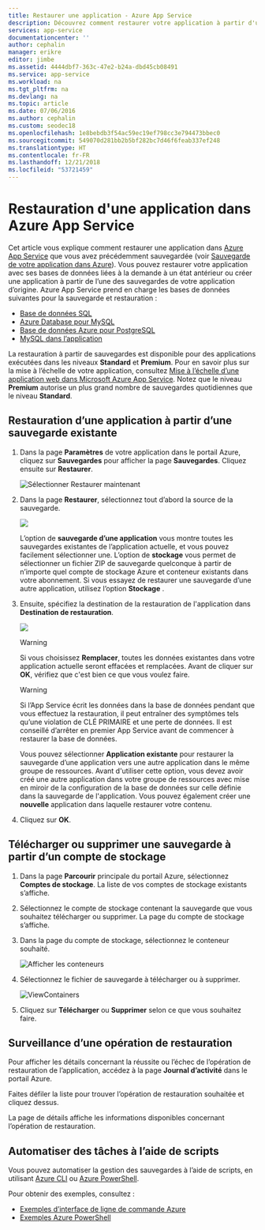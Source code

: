 ```yaml
---
title: Restaurer une application - Azure App Service
description: Découvrez comment restaurer votre application à partir d'une sauvegarde.
services: app-service
documentationcenter: ''
author: cephalin
manager: erikre
editor: jimbe
ms.assetid: 4444dbf7-363c-47e2-b24a-dbd45cb08491
ms.service: app-service
ms.workload: na
ms.tgt_pltfrm: na
ms.devlang: na
ms.topic: article
ms.date: 07/06/2016
ms.author: cephalin
ms.custom: seodec18
ms.openlocfilehash: 1e8bebdb3f54ac59ec19ef798cc3e794473bbec0
ms.sourcegitcommit: 549070d281bb2b5bf282bc7d46f6feab337ef248
ms.translationtype: HT
ms.contentlocale: fr-FR
ms.lasthandoff: 12/21/2018
ms.locfileid: "53721459"
---
```

# <a name="restore-an-app-in-azure"></a>Restauration d'une application dans Azure App Service
Cet article vous explique comment restaurer une application dans [Azure App Service](../app-service/overview.md) que vous avez précédemment sauvegardée (voir [Sauvegarde de votre application dans Azure](manage-backup.md)). Vous pouvez restaurer votre application avec ses bases de données liées à la demande à un état antérieur ou créer une application à partir de l’une des sauvegardes de votre application d’origine. Azure App Service prend en charge les bases de données suivantes pour la sauvegarde et restauration :
- [Base de données SQL](https://azure.microsoft.com/services/sql-database/)
- [Azure Database pour MySQL](https://azure.microsoft.com/services/mysql)
- [Base de données Azure pour PostgreSQL](https://azure.microsoft.com/services/postgresql)
- [MySQL dans l’application](https://blogs.msdn.microsoft.com/appserviceteam/2017/03/06/announcing-general-availability-for-mysql-in-app)

La restauration à partir de sauvegardes est disponible pour des applications exécutées dans les niveaux **Standard** et **Premium**. Pour en savoir plus sur la mise à l’échelle de votre application, consultez [Mise à l’échelle d’une application web dans Microsoft Azure App Service](web-sites-scale.md). Notez que le niveau **Premium** autorise un plus grand nombre de sauvegardes quotidiennes que le niveau **Standard**.

<a name="PreviousBackup"></a>

## <a name="restore-an-app-from-an-existing-backup"></a>Restauration d’une application à partir d’une sauvegarde existante
1. Dans la page **Paramètres** de votre application dans le portail Azure, cliquez sur **Sauvegardes** pour afficher la page **Sauvegardes**. Cliquez ensuite sur **Restaurer**.
   
    ![Sélectionner Restaurer maintenant][ChooseRestoreNow]
2. Dans la page **Restaurer**, sélectionnez tout d’abord la source de la sauvegarde.
   
    ![](./media/web-sites-restore/021ChooseSource1.png)
   
    L’option de **sauvegarde d’une application** vous montre toutes les sauvegardes existantes de l’application actuelle, et vous pouvez facilement sélectionner une.
    L’option de **stockage** vous permet de sélectionner un fichier ZIP de sauvegarde quelconque à partir de n’importe quel compte de stockage Azure et conteneur existants dans votre abonnement.
    Si vous essayez de restaurer une sauvegarde d’une autre application, utilisez l’option **Stockage** .
3. Ensuite, spécifiez la destination de la restauration de l'application dans **Destination de restauration**.
   
    ![](./media/web-sites-restore/022ChooseDestination1.png)
   
   > [!WARNING]
   > Si vous choisissez **Remplacer**, toutes les données existantes dans votre application actuelle seront effacées et remplacées. Avant de cliquer sur **OK**, vérifiez que c'est bien ce que vous voulez faire.
   > 
   > 
   
   > [!WARNING]
   > Si l’App Service écrit les données dans la base de données pendant que vous effectuez la restauration, il peut entraîner des symptômes tels qu’une violation de CLÉ PRIMAIRE et une perte de données. Il est conseillé d’arrêter en premier App Service avant de commencer à restaurer la base de données.
   > 
   > 
   
    Vous pouvez sélectionner **Application existante** pour restaurer la sauvegarde d’une application vers une autre application dans le même groupe de ressources. Avant d'utiliser cette option, vous devez avoir créé une autre application dans votre groupe de ressources avec mise en miroir de la configuration de la base de données sur celle définie dans la sauvegarde de l'application. Vous pouvez également créer une **nouvelle** application dans laquelle restaurer votre contenu.

4. Cliquez sur **OK**.

<a name="StorageAccount"></a>

## <a name="download-or-delete-a-backup-from-a-storage-account"></a>Télécharger ou supprimer une sauvegarde à partir d’un compte de stockage
1. Dans la page **Parcourir** principale du portail Azure, sélectionnez **Comptes de stockage**. La liste de vos comptes de stockage existants s’affiche.
2. Sélectionnez le compte de stockage contenant la sauvegarde que vous souhaitez télécharger ou supprimer. La page du compte de stockage s’affiche.
3. Dans la page du compte de stockage, sélectionnez le conteneur souhaité.
   
    ![Afficher les conteneurs][ViewContainers]
4. Sélectionnez le fichier de sauvegarde à télécharger ou à supprimer.
   
    ![ViewContainers](./media/web-sites-restore/03ViewFiles.png)
5. Cliquez sur **Télécharger** ou **Supprimer** selon ce que vous souhaitez faire.  

<a name="OperationLogs"></a>

## <a name="monitor-a-restore-operation"></a>Surveillance d’une opération de restauration
Pour afficher les détails concernant la réussite ou l’échec de l’opération de restauration de l’application, accédez à la page **Journal d’activité** dans le portail Azure.  
 

Faites défiler la liste pour trouver l’opération de restauration souhaitée et cliquez dessus.

La page de détails affiche les informations disponibles concernant l’opération de restauration.

## <a name="automate-with-scripts"></a>Automatiser des tâches à l’aide de scripts

Vous pouvez automatiser la gestion des sauvegardes à l’aide de scripts, en utilisant [Azure CLI](/cli/azure/install-azure-cli) ou [Azure PowerShell](/powershell/azure/overview).

Pour obtenir des exemples, consultez :

- [Exemples d’interface de ligne de commande Azure](samples-cli.md)
- [Exemples Azure PowerShell](samples-powershell.md)

<!-- ## Next Steps
You can backup and restore App Service apps using REST API. -->


<!-- IMAGES -->
[ChooseRestoreNow]: ./media/web-sites-restore/02ChooseRestoreNow1.png
[ViewContainers]: ./media/web-sites-restore/03ViewContainers.png
